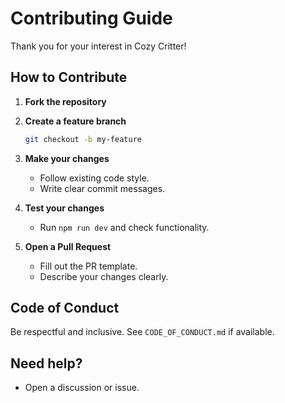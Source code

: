 # Contributing Guide

Thank you for your interest in Cozy Critter!

## How to Contribute

1. **Fork the repository**
2. **Create a feature branch**
   ```bash
   git checkout -b my-feature
   ```
3. **Make your changes**
   - Follow existing code style.
   - Write clear commit messages.

4. **Test your changes**
   - Run `npm run dev` and check functionality.

5. **Open a Pull Request**
   - Fill out the PR template.
   - Describe your changes clearly.

## Code of Conduct

Be respectful and inclusive. See `CODE_OF_CONDUCT.md` if available.

## Need help?

- Open a discussion or issue.
